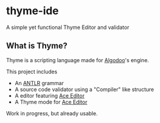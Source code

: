 # thyme-ide
A simple yet functional Thyme Editor and validator

## What is Thyme?
Thyme is a scripting language made for [Algodoo](algodoo.com)'s engine.


This project includes
- An [ANTLR](https://www.antlr.org/) grammar
- A source code validator using a "Compiler" like structure
- A editor featuring [Ace Editor](https://ace.c9.io/)
- A Thyme mode for [Ace Editor](https://ace.c9.io/)

Work in progress, but already usable.

